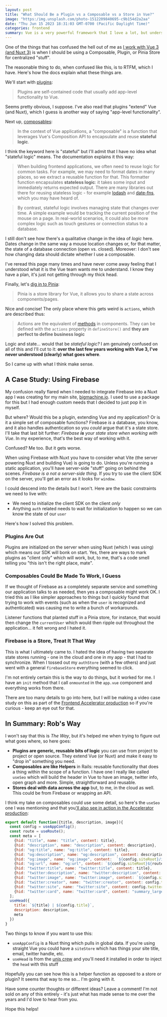```yaml
---
layout: post
title: "What Should Be a Plugin vs a Composable vs a Store in Vue?"
image: "https:/img.unsplash.com/photo-1512209840695-c9b154d2a2aa"
date: "Thu Jun 15 2023 18:31:03 GMT-0700 (Pacific Daylight Time)"
categories: frontend
summary: Vue is a very powerful framework that I love a lot, but understanding some of the builtin machinery can be extremely confusing. Here's how I deal with that.      
---
```


One of the things that has confused the hell out of me as [I work with Vue 3 (and Nuxt 3)](//frontend/trying-something-different-a-real-world-tutorial-for-frontend-programming/) is when I should be using a Composable, Plugin, or Pinia Store for centralized "stuff".

The reasonable thing to do, when confused like this, is to RTFM, which I have. Here's how the docs explain what these things are.

We'll start with [plugins](https://vuejs.org/guide/reusability/plugins.html):

> Plugins are self-contained code that usually add app-level functionality to Vue.

Seems pretty obvious, I suppose. I've also read that plugins "extend" Vue (and Nuxt), which I guess is another way of saying "app-level functionality".

Next up, [composables](https://vuejs.org/guide/reusability/composables.html):

> In the context of Vue applications, a "composable" is a function that leverages Vue's Composition API to encapsulate and reuse **stateful logic**.

I think the keyword here is "stateful" but I'll admit that I have no idea what "stateful logic" means. The documentation explains it this way:

> When building frontend applications, we often need to reuse logic for common tasks. For example, we may need to format dates in many places, so we extract a reusable function for that. This formatter function encapsulates **stateless logic**: it takes some input and immediately returns expected output. There are many libraries out there for reusing stateless logic - for example [lodash](https://lodash.com/) and [date-fns](https://date-fns.org/), which you may have heard of.

> By contrast, stateful logic involves managing state that changes over time. A simple example would be tracking the current position of the mouse on a page. In real-world scenarios, it could also be more complex logic such as touch gestures or connection status to a database.

I still don't see how there's a qualitative change in the idea of _logic_ here. Dates change in the same way a mouse location changes or, for that matter, the state of a database connection (open vs. closed). Moreover: I don't see how changing data should dictate whether I use a composable.

I've reread this page many times and have never come away feeling that I understood what it is the Vue team wants me to understand. I know they have a plan, it's just not getting through my thick head.

Finally, let's [dig in to Pinia](https://pinia.vuejs.org/introduction.html):

> Pinia is a store library for Vue, it allows you to share a state across components/pages.

Nice and concise! The only place where this gets weird is `actions`, which are described thus:

> Actions are the equivalent of [methods](https://v3.vuejs.org/guide/data-methods.html#methods) in components. They can be defined with the `actions` property in `defineStore()` and **they are perfect to define business logic**

Logic and state... would that be _stateful logic?_ I am genuinely confused on all of this and I'll cut to it: **over the last few years working with Vue 3, I've never understood (clearly) what goes where**.

So I came up with what I think make sense.

## A Case Study: Using Firebase

My confusion really flared when I needed to integrate Firebase into a Nuxt app I was creating for my main site, [bigmachine.io](https://bigmachine.io). I used to use a package for this but I had enough custom needs that I decided to just pop it in myself.

But where? Would this be a plugin, extending Vue and my application? Or is it a simple set of composable functions? Firebase _is_ a database, you know, and it also handles authentication so you _could_ argue that it's a state store. I'll take that last bit further: _Firebase **is**_ _your state store when working with Vue_. In my experience, that's the best way of working with it.

Confused? Me too. But it gets worse.

When using Firebase with Nuxt you have to consider what Vite (the server powering Nuxt and building Vue) is going to do. Unless you're running a static application, you'll have server-side "stuff" going on behind the scenes. _Firebase is a not a server-side thing_. If you try to use the client SDK on the server, you'll get an error as it looks for `window`.

I could descend into the details but I won't. Here are the basic constraints we need to live with:

* We need to initialize the client SDK on the client _only_
* Anything `auth` related needs to wait for initialization to happen so we can know the state of our `user`

Here's how I solved this problem.

### Plugins Are Out

Plugins are initialized on the server when using Nuxt (which I was using) which means our SDK will bonk on start. Yes, there are ways to mark plugins as "client only" which will work, but, to me, that's a code smell telling you "this isn't the right place, mate".

### Composables Could Be Made To Work, I Guess

If we thought of Firebase as a completely separate service and something our application talks to as needed, then yes a composable might work OK. I tried this as I like simpler approaches to things but I quickly found that trying to work with events (such as when the `user` is recognized and authenticated) was causing me to write a bunch of workarounds.

Listener functions that planted stuff in a Pinia store, for instance, that would then change the `currentUser` which would then ripple out throughout the application... it felt wrong and I hated it.

### Firebase is a Store, Treat It That Way

This is what I ultimately came to. I hated the idea of having two separate state stores running - one in the cloud and one in my app - that I had to synchronize. When I tossed out my `authStore` (with a few others) and just went with a general `firebaseStore` everything seemed to click.

I'm not entirely certain this is the way to do things, but it worked for me. I have an `init` method that I call `onmounted` in the `app.vue` component and everything works from there.

There are too many details to go into here, but I will be making a video case study on this as part of the [Frontend Accelerator production](%5F%5FGHOST%5FURL%5F%5F/frontend-accelerator/) so if you're curious - keep an eye out for that.

## In Summary: Rob's Way

I won't say that this is _The Way_, but it's helped me when trying to figure out what goes where, so here goes:

* **Plugins are generic, reusable bits of logic** you can use from project to project or open source. They extend Vue (or Nuxt) and make it easy to "drop in" something you need.
* **Composables are like Helpers** in Rails: reusable functionality that does a thing within the scope of a function. I have one I really like called `useSeo` which will build the header in Vue to have an image, twitter info, open graph and more. Simple, straightforward and reusable.
* **Stores deal with data across the app** but, to me, in the cloud as well. This could be from Firebase or wrapping an API.

I think my take on composables could use some detail, so here's the `useSeo` one I was mentioning and that you['ll also see in action in the Accelerator production](%5F%5FGHOST%5FURL%5F%5F/frontend-accelerator/):

```js
export default function({title, description, image}){
  const config = useAppConfig();
  const route = useRoute();
  const meta = [
    {hid: "title", name: "title", content: title},
    {hid: "description", name: "description", content: description},
    {hid: "og:title", name: "og:title", content: title},
    {hid: "og:description", name: "og:description", content: description},
    {hid: "og:image", name: "og:image", content:  `${config.siteRoot}/images/${image}`},
    {hid: "og:url", name: "og:url", content: `${config.siteRoot}${route.path}`},
    {hid: "twitter:title", name: "twitter:title", content: title},
    {hid: "twitter:description", name: "twitter:description", content: description},
    {hid: "twitter:image", name: "twitter:image", content: `${config.siteRoot}/images/${image}`},
    {hid: "twitter:creator", name: "twitter:creator", content: config.twitterHandle},
    {hid: "twitter:site", name: "twitter:site", content: config.twitterHandle},
    {hid: "twitter:card", name: "twitter:card", content: "summary_large_image"}
  ];
  useHead({
    title: `${title} | ${config.title}`,
    description: description,
    meta
  })
}
```

Two things to know if you want to use this:

* `useAppConfig` is a Nuxt thing which pulls in global data. If you're using straight Vue you could have a `siteStore` which has things your site title, email, twitter handle, etc.
* `useHead` is from the [unjs crew](https://github.com/unjs/unhead) and you'll need it installed in order to inject the `head` with this stuff

Hopefully you can see how this is a helper function as opposed to a store or plugin? It seems that way to me so... I'm going with it.

Have some counter thoughts or different ideas? Leave a comment! I'm not sold on any of this entirely - it's just what has made sense to me over the years and I'd love to hear from you.

Hope this helps!